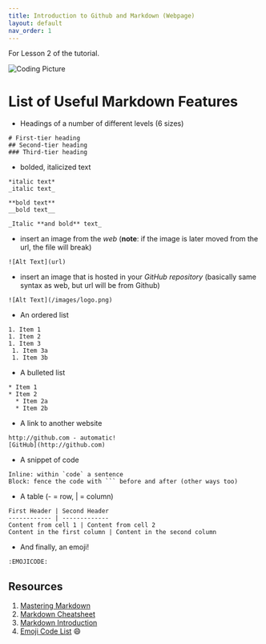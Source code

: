 ```yaml
---
title: Introduction to Github and Markdown (Webpage)
layout: default
nav_order: 1
---
```

  
  For Lesson 2 of the tutorial.
  
  ![Coding Picture](https://thumbor.forbes.com/thumbor/640x640/https://blogs-images.forbes.com/forbestechcouncil/files/2019/01/canva-photo-editor-8-7.jpg?width=960)
  
  # List of Useful Markdown Features
  * Headings of a number of different levels (6 sizes)
  ```
  # First-tier heading
  ## Second-tier heading
  ### Third-tier heading
  ```
  * bolded, italicized text
  ```
  *italic text*
  _italic text_
  
  **bold text**
  __bold text__
  
  _Italic **and bold** text_
  ```
  * insert an image from the *web* (**note**: if the image is later moved from the url, the file will break)
  ```
  ![Alt Text](url)
  ```
  * insert an image that is hosted in your *GitHub repository* (basically same syntax as web, but url will be from Github)
  ```
 ![Alt Text](/images/logo.png)
  ```
  * An ordered list
  ```
1. Item 1
1. Item 2
1. Item 3
   1. Item 3a
   1. Item 3b
  ```
  * A bulleted list
  ```
  * Item 1
  * Item 2
    * Item 2a
    * Item 2b
  ```
  * A link to another website
  ```
http://github.com - automatic!
[GitHub](http://github.com)
  ```
  * A snippet of code
  ```
  Inline: within `code` a sentence
  Block: fence the code with ``` before and after (other ways too)
  ```
  * A table (- = row, | = column)
  ```
  First Header | Second Header
------------ | -------------
Content from cell 1 | Content from cell 2
Content in the first column | Content in the second column
  ```
  * And finally, an emoji!
  ```
  :EMOJICODE:
  ```

## Resources
1. [Mastering Markdown](https://guides.github.com/features/mastering-markdown/)
2. [Markdown Cheatsheet](https://github.com/adam-p/markdown-here/wiki/Markdown-Cheatsheet)
3. [Markdown Introduction](https://daringfireball.net/projects/markdown/)
4. [Emoji Code List](https://github.com/ikatyang/emoji-cheat-sheet/blob/master/README.md) 😄
